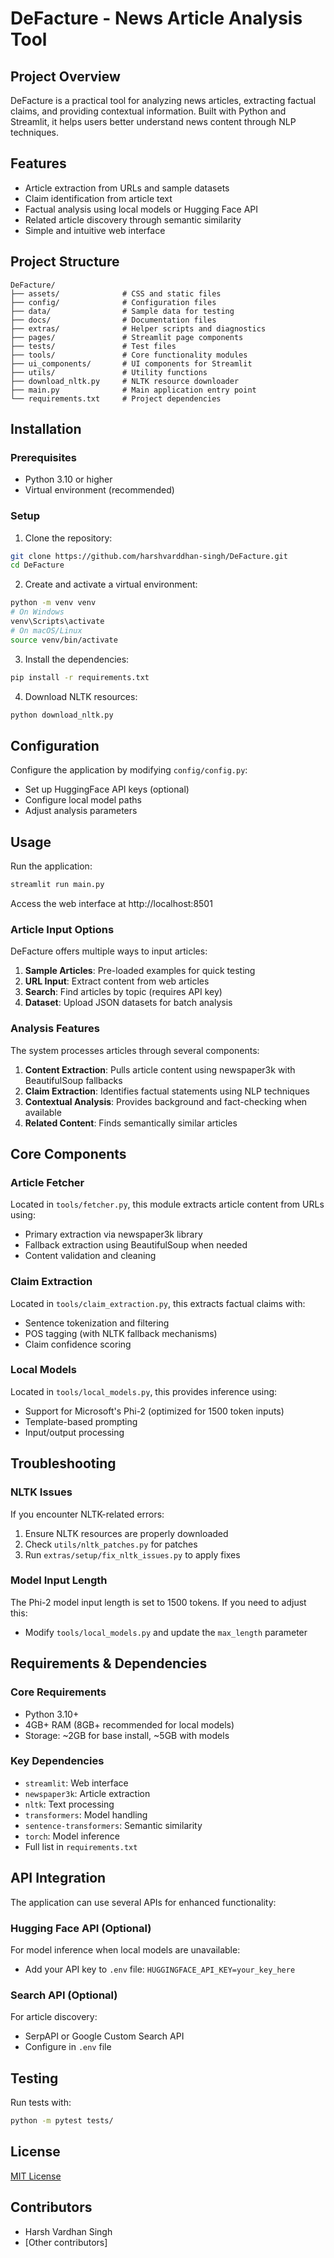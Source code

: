 # DeFacture - News Article Analysis Tool

## Project Overview

DeFacture is a practical tool for analyzing news articles, extracting factual claims, and providing contextual information. Built with Python and Streamlit, it helps users better understand news content through NLP techniques.

## Features

- Article extraction from URLs and sample datasets
- Claim identification from article text
- Factual analysis using local models or Hugging Face API
- Related article discovery through semantic similarity
- Simple and intuitive web interface

## Project Structure

```
DeFacture/
├── assets/              # CSS and static files
├── config/              # Configuration files
├── data/                # Sample data for testing
├── docs/                # Documentation files
├── extras/              # Helper scripts and diagnostics
├── pages/               # Streamlit page components
├── tests/               # Test files
├── tools/               # Core functionality modules
├── ui_components/       # UI components for Streamlit
├── utils/               # Utility functions
├── download_nltk.py     # NLTK resource downloader
├── main.py              # Main application entry point
└── requirements.txt     # Project dependencies
```

## Installation

### Prerequisites
- Python 3.10 or higher
- Virtual environment (recommended)

### Setup
1. Clone the repository:
```bash
git clone https://github.com/harshvarddhan-singh/DeFacture.git
cd DeFacture
```

2. Create and activate a virtual environment:
```bash
python -m venv venv
# On Windows
venv\Scripts\activate
# On macOS/Linux
source venv/bin/activate
```

3. Install the dependencies:
```bash
pip install -r requirements.txt
```

4. Download NLTK resources:
```bash
python download_nltk.py
```

## Configuration

Configure the application by modifying `config/config.py`:

- Set up HuggingFace API keys (optional)
- Configure local model paths
- Adjust analysis parameters

## Usage

Run the application:
```bash
streamlit run main.py
```

Access the web interface at http://localhost:8501

### Article Input Options

DeFacture offers multiple ways to input articles:

1. **Sample Articles**: Pre-loaded examples for quick testing
2. **URL Input**: Extract content from web articles
3. **Search**: Find articles by topic (requires API key)
4. **Dataset**: Upload JSON datasets for batch analysis

### Analysis Features

The system processes articles through several components:

1. **Content Extraction**: Pulls article content using newspaper3k with BeautifulSoup fallbacks
2. **Claim Extraction**: Identifies factual statements using NLP techniques
3. **Contextual Analysis**: Provides background and fact-checking when available
4. **Related Content**: Finds semantically similar articles

## Core Components

### Article Fetcher
Located in `tools/fetcher.py`, this module extracts article content from URLs using:
- Primary extraction via newspaper3k library
- Fallback extraction using BeautifulSoup when needed
- Content validation and cleaning

### Claim Extraction
Located in `tools/claim_extraction.py`, this extracts factual claims with:
- Sentence tokenization and filtering
- POS tagging (with NLTK fallback mechanisms)
- Claim confidence scoring

### Local Models
Located in `tools/local_models.py`, this provides inference using:
- Support for Microsoft's Phi-2 (optimized for 1500 token inputs)
- Template-based prompting
- Input/output processing

## Troubleshooting

### NLTK Issues
If you encounter NLTK-related errors:
1. Ensure NLTK resources are properly downloaded
2. Check `utils/nltk_patches.py` for patches
3. Run `extras/setup/fix_nltk_issues.py` to apply fixes

### Model Input Length
The Phi-2 model input length is set to 1500 tokens. If you need to adjust this:
- Modify `tools/local_models.py` and update the `max_length` parameter

## Requirements & Dependencies

### Core Requirements
- Python 3.10+
- 4GB+ RAM (8GB+ recommended for local models)
- Storage: ~2GB for base install, ~5GB with models

### Key Dependencies
- `streamlit`: Web interface
- `newspaper3k`: Article extraction
- `nltk`: Text processing
- `transformers`: Model handling
- `sentence-transformers`: Semantic similarity
- `torch`: Model inference
- Full list in `requirements.txt`

## API Integration

The application can use several APIs for enhanced functionality:

### Hugging Face API (Optional)
For model inference when local models are unavailable:
- Add your API key to `.env` file: `HUGGINGFACE_API_KEY=your_key_here`

### Search API (Optional)
For article discovery:
- SerpAPI or Google Custom Search API
- Configure in `.env` file

## Testing

Run tests with:
```bash
python -m pytest tests/
```

## License

[MIT License](LICENSE)

## Contributors

- Harsh Vardhan Singh
- [Other contributors]